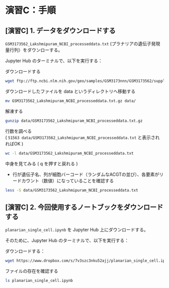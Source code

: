 # 演習C：手順

## [演習C] 1. データをダウンロードする

`GSM3173562_Lakshmipuram_NCBI_processeddata.txt` (プラナリアの遺伝子発現量行列）をダウンローする。

Jupyter Hub のターミナルで、以下を実行する：

ダウンロードする

```bash
wget ftp://ftp.ncbi.nlm.nih.gov/geo/samples/GSM3173nnn/GSM3173562/suppl/GSM3173562_Lakshmipuram_NCBI_processeddata.txt.gz
```

ダウンロードしたファイルを data というディレクトリへ移動する

```bash
mv GSM3173562_Lakshmipuram_NCBI_processeddata.txt.gz data/
```

解凍する

```bash
gunzip data/GSM3173562_Lakshmipuram_NCBI_processeddata.txt.gz
```

行数を調べる  
 ( `51563 data/GSM3173562_Lakshmipuram_NCBI_processeddata.txt` と表示されればOK )

```bash
wc -l data/GSM3173562_Lakshmipuram_NCBI_processeddata.txt
```

中身を見てみる ( q を押すと戻れる )

- 行が遺伝子名、列が細胞バーコード（ランダムなACGTの並び）、各要素がリードカウント（数値）になっていることを確認する

```bash
less -S data/GSM3173562_Lakshmipuram_NCBI_processeddata.txt
```

## [演習C] 2. 今回使用するノートブックをダウンロードする

`planarian_single_cell.ipynb` を Jupyter Hub 上にダウンロードする。

そのために、Jupyter Hub のターミナルで、以下を実行する：

ダウンロードする：

```bash
wget https://www.dropbox.com/s/7v3szc3nku52ajj/planarian_single_cell.ipynb
```

ファイルの存在を確認する

```bash
ls planarian_single_cell.ipynb
```
